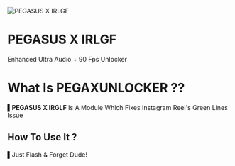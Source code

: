 ![PEGASUS X IRLGF]( )

# PEGASUS X IRLGF

Enhanced Ultra Audio + 90 Fps Unlocker

# What Is PEGAXUNLOCKER ??

▌**PEGASUS X IRGLF** Is A Module Which Fixes Instagram Reel's Green Lines Issue

## How To Use It ?
▌Just Flash & Forget Dude!